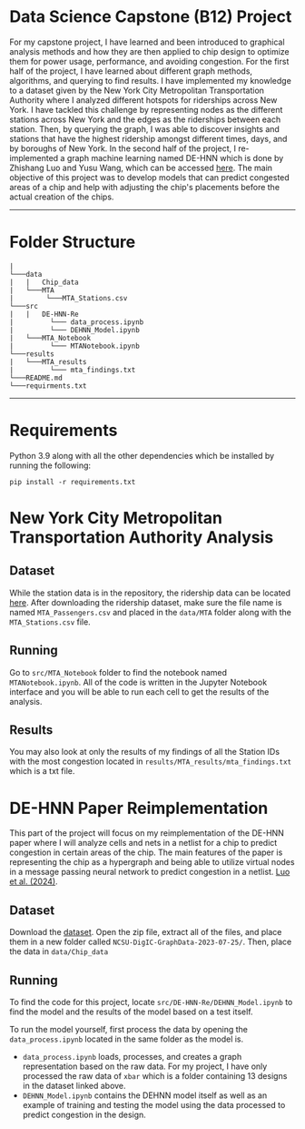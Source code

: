 # Data Science Capstone (B12) Project

For my capstone project, I have learned and been introduced to graphical analysis methods and how they are then applied to chip design to optimize them for power usage, performance, and avoiding congestion. For the first half of the project, I have learned about different graph methods, algorithms, and querying to find results. I have implemented my knowledge to a dataset given by the New York City Metropolitan Transportation Authority where I analyzed different hotspots for riderships across New York. I have tackled this challenge by representing nodes as the different stations across New York and the edges as the riderships between each station. Then, by querying the graph, I was able to discover insights and stations that have the highest ridership amongst different times, days, and by boroughs of New York. In the second half of the project, I re-implemented a graph machine learning named DE-HNN which is done by Zhishang Luo and Yusu Wang, which can be accessed [here](https://arxiv.org/abs/2404.00477). The main objective of this project was to develop models that can predict congested areas of a chip and help with adjusting the chip's placements before the actual creation of the chips.

----------------------------

# Folder Structure
```
|
└───data
|   |   Chip_data
|   └───MTA
|        └───MTA_Stations.csv
└───src
|   |   DE-HNN-Re
|         └─── data_process.ipynb
|         └─── DEHNN_Model.ipynb
|   └───MTA_Notebook
|         └─── MTANotebook.ipynb
└───results
|   └───MTA_results
|         └─── mta_findings.txt
└───README.md
└───requirments.txt
```
---------------------------

# Requirements

Python 3.9 along with all the other dependencies which be installed by running the following:
```
pip install -r requirements.txt
```


# New York City Metropolitan Transportation Authority Analysis

## Dataset

While the station data is in the repository, the ridership data can be located [here](https://data.ny.gov/Transportation/MTA-Subway-Origin-Destination-Ridership-Estimate-2/jsu2-fbtj/about_data). After downloading the ridership dataset, make sure the file name is named ```MTA_Passengers.csv``` and placed in the ```data/MTA``` folder along with the ```MTA_Stations.csv``` file.

## Running

Go to ```src/MTA_Notebook``` folder to find the notebook named ```MTANotebook.ipynb```. All of the code is written in the Jupyter Notebook interface and you will be able to run each cell to get the results of the analysis.

## Results

You may also look at only the results of my findings of all the Station IDs with the most congestion located in ```results/MTA_results/mta_findings.txt``` which is a txt file.

# DE-HNN Paper Reimplementation

This part of the project will focus on my reimplementation of the DE-HNN paper where I will analyze cells and nets in a netlist for a chip to predict congestion in certain areas of the chip. The main features of the paper is representing the chip as a hypergraph and being able to utilize virtual nodes in a message passing neural network to predict congestion in a netlist. [Luo et al. (2024)](https://arxiv.org/abs/2404.00477).

## Dataset

Download the [dataset](https://drive.google.com/file/d/1Scq35gvCQvIMrmthGs7MUhc8c1VZ8ZwN/view?usp=drive_link). Open the zip file, extract all of the files, and place them in a new folder called ```NCSU-DigIC-GraphData-2023-07-25/```. Then, place the data in ```data/Chip_data```

## Running

To find the code for this project, locate ```src/DE-HNN-Re/DEHNN_Model.ipynb``` to find the model and the results of the model based on a test itself.

To run the model yourself, first process the data by opening the ```data_process.ipynb``` located in the same folder as the model is.

- ```data_process.ipynb``` loads, processes, and creates a graph representation based on the raw data. For my project, I have only processed the raw data of ```xbar``` which is a folder containing 13 designs in the dataset linked above.
- ```DEHNN_Model.ipynb``` contains the DEHNN model itself as well as an example of training and testing the model using the data processed to predict congestion in the design.
